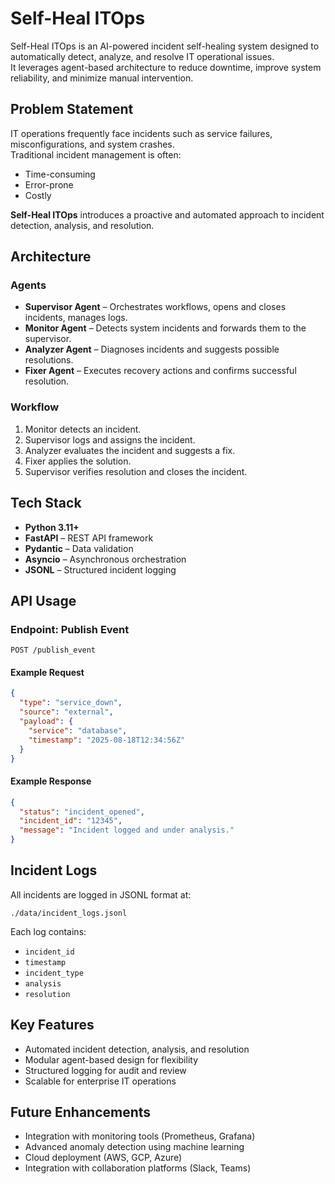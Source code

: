 # Self-Heal ITOps

Self-Heal ITOps is an AI-powered incident self-healing system designed to automatically detect, analyze, and resolve IT operational issues.  
It leverages agent-based architecture to reduce downtime, improve system reliability, and minimize manual intervention.

## Problem Statement
IT operations frequently face incidents such as service failures, misconfigurations, and system crashes.  
Traditional incident management is often:
- Time-consuming  
- Error-prone  
- Costly  

**Self-Heal ITOps** introduces a proactive and automated approach to incident detection, analysis, and resolution.

## Architecture

### Agents
- **Supervisor Agent** – Orchestrates workflows, opens and closes incidents, manages logs.  
- **Monitor Agent** – Detects system incidents and forwards them to the supervisor.  
- **Analyzer Agent** – Diagnoses incidents and suggests possible resolutions.  
- **Fixer Agent** – Executes recovery actions and confirms successful resolution.  

### Workflow
1. Monitor detects an incident.  
2. Supervisor logs and assigns the incident.  
3. Analyzer evaluates the incident and suggests a fix.  
4. Fixer applies the solution.  
5. Supervisor verifies resolution and closes the incident.  

## Tech Stack
- **Python 3.11+**  
- **FastAPI** – REST API framework  
- **Pydantic** – Data validation  
- **Asyncio** – Asynchronous orchestration  
- **JSONL** – Structured incident logging  

## API Usage

### Endpoint: Publish Event
```
POST /publish_event
```

#### Example Request
```json
{
  "type": "service_down",
  "source": "external",
  "payload": {
    "service": "database",
    "timestamp": "2025-08-18T12:34:56Z"
  }
}
```

#### Example Response
```json
{
  "status": "incident_opened",
  "incident_id": "12345",
  "message": "Incident logged and under analysis."
}
```

## Incident Logs
All incidents are logged in JSONL format at:
```
./data/incident_logs.jsonl
```

Each log contains:
- `incident_id`  
- `timestamp`  
- `incident_type`  
- `analysis`  
- `resolution`  


## Key Features
- Automated incident detection, analysis, and resolution  
- Modular agent-based design for flexibility  
- Structured logging for audit and review  
- Scalable for enterprise IT operations  

## Future Enhancements
- Integration with monitoring tools (Prometheus, Grafana)  
- Advanced anomaly detection using machine learning  
- Cloud deployment (AWS, GCP, Azure)  
- Integration with collaboration platforms (Slack, Teams)  


